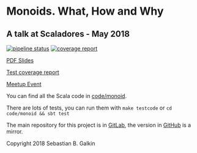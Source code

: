 # Monoids. What, How and Why

## A talk at Scaladores -  May 2018

[![pipeline status](https://gitlab.com/paraseba/scaladores-may-2018-talk/badges/master/pipeline.svg)](https://gitlab.com/paraseba/scaladores-may-2018-talk/commits/master)
[![coverage report](https://gitlab.com/paraseba/scaladores-may-2018-talk/badges/master/coverage.svg)](https://gitlab.com/paraseba/scaladores-may-2018-talk/commits/master)

[PDF Slides](https://paraseba.gitlab.io/scaladores-may-2018-talk/slides.pdf)

[Test coverage report](https://paraseba.gitlab.io/scaladores-may-2018-talk/coverage)

[Meetup Event](https://www.meetup.com/scaladores/events/250823565/)

You can find all the Scala code in [code/monoid](code/monoid).

There are lots of tests, you can run them with `make testcode`
or `cd code/monoid && sbt test`


The main repository for this project is in [GitLab](https://gitlab.com/paraseba/scaladores-may-2018-talk),
the version in [GitHub](https://github.com/paraseba/scaladores-may-2018-talk) is a mirror.


Copyright 2018 Sebastian B. Galkin

<!---
This file is part of paraseba/scaladores-may-2018-talk.

paraseba/scaladores-may-2018-talk is free software: you can redistribute it and/or modify
it under the terms of the GNU General Public License as published by
the Free Software Foundation, either version 3 of the License, or
(at your option) any later version.

paraseba/scaladores-may-2018-talk is distributed in the hope that it will be useful,
but WITHOUT ANY WARRANTY; without even the implied warranty of
MERCHANTABILITY or FITNESS FOR A PARTICULAR PURPOSE.  See the
GNU General Public License for more details.

You should have received a copy of the GNU General Public License
along with Foobar.  If not, see <http://www.gnu.org/licenses/>.
--->
